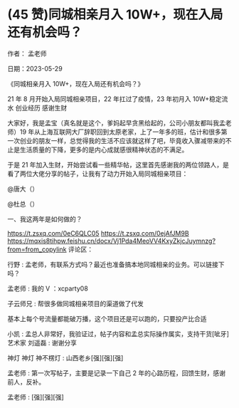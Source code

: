
# (45 赞)同城相亲月入 10W+，现在入局还有机会吗？

作者：  孟老师

日期：2023-05-29

《同城相亲月入 10W+，现在入局还有机会吗？》

21 年 8 月开始入局同城相亲项目，22 年扛过了疫情，23 年初月入 10W+稳定流水  创业经历  感谢生财

大家好，我是孟宝（真名就是这个，爹妈起早贪黑给起的，公司小朋友都叫我孟老师）19 年从上海互联网大厂辞职回到太原老家，上了一年多的班，估计和很多第一次创业的朋友一样，总觉得我的生活不应该就这样了吧，毕竟收入骤减带来的不止是生活质量的下降，更多的是内心成就感很精神状态的不满足。



于是 21 年加入生财，开始尝试看一些精华帖，这里首先感谢我的两位领路人，是看了两位大佬分享的帖子，让我有了动力开始入局同城相亲项目：

@唐大（）

@杜总（）

一、我这两年是如何做的？

https://t.zsxq.com/0eC6QLC05 https://t.zsxq.com/0ejAfJM9B https://mqxis8tihpw.feishu.cn/docx/Vj1Pda4MeoVV4KxyZkjcJuymnzg?from=from_copylink 评论区：

行野 : 孟老师，有联系方式吗？最近也准备搞本地同城相亲的业务。可以链接下吗？

孟老师 : 我的 V ：xcparty08

子云师兄 : 帮很多做同城相亲项目的渠道做了代发

基本上每个号流量都能破万播，这个项目还是可以跑的，只要投产比合适

小凯 : 孟总人非常好，我验证过，帖子内容和孟总实际操作属实，支持干货[呲牙] 艺术家  刘遥磊 : 谢谢分享

神灯  神灯  神不楞灯 : 山西老乡[强][强][强]

孟老师 : 第一次写帖子，主要是记录一下自己 2 年的心路历程，回馈生财，感谢前人，反补。

孟老师 : [强][强][强]

